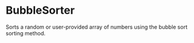 BubbleSorter
================
Sorts a random or user-provided array of numbers using the bubble sort sorting method.